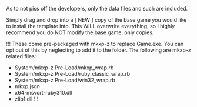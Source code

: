 As to not piss off the developers, only the data files and such are included.

Simply drag and drop into a [ NEW ] copy of the base game you would like to install the template into.
This WILL overwrite everything, so I highly recommend you do NOT modify the base game, only copies.

!!!
These come pre-packaged with mkxp-z to replace Game.exe. You can opt out of this by neglecting to add it to the folder.
The following are mkxp-z related files:
- System/mkxp-z Pre-Load/mkxp_wrap.rb
- System/mkxp-z Pre-Load/ruby_classic_wrap.rb
- System/mkxp-z Pre-Load/win32_wrap.rb
- mkxp.json
- x64-msvcrt-ruby310.dll
- zlib1.dll
!!!